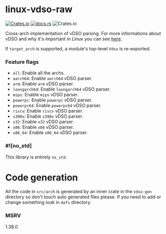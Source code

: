 # linux-vdso-raw

[![Crates.io](https://img.shields.io/crates/v/linux-raw-vdso?style=for-the-badge)](https://crates.io/crates/linux-raw-vdso)
[![docs.rs](https://img.shields.io/docsrs/linux-raw-vdso?style=for-the-badge)](https://docs.rs/linux-raw-vdso)
![Crates.io](https://img.shields.io/crates/l/linux-raw-vdso?style=for-the-badge)

Cross-arch implementation of vDSO parsing.
For more informations about vDSO and why it's important in Linux you can see
[here](https://man7.org/linux/man-pages/man7/vdso.7.html).

If `target_arch` is supported, a module's top-level `Vdso` is re-exported.

### Feature flags

- `all`: Enable all the archs.
- `aarch64`: Enable `aarch64` vDSO parser.
- `arm`: Enable `arm` vDSO parser.
- `loongarch64`: Enable `loongarch64` vDSO parser.
- `mips`: Enable `mips` vDSO parser.
- `powerpc`: Enable `powerpc` vDSO parser.
- `powerpc64`: Enable `powerpc64` vDSO parser.
- `riscv`: Enable `riscv` vDSO parser.
- `s390x`: Enable `s390x` vDSO parser.
- `x32`: Enable `x32` vDSO parser.
- `x86`: Enable `x86` vDSO parser.
- `x86_64`: Enable `x86_64` vDSO parser.

### #![no_std]

This library is entirely `no_std`.

# Code generation

All the code in `src/arch` is generated by an inner crate in the `vdso-gen`
directory so don't touch auto generated files please.
If you need to add or change something look in `defs` directory.

### MSRV
1.38.0
